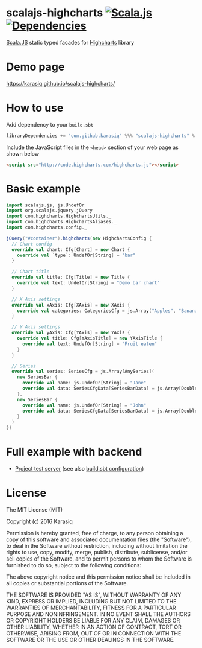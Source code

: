 # scalajs-highcharts [![Scala.js](http://scala-js.org/assets/badges/scalajs-0.6.5.svg)](http://scala-js.org) [![Dependencies](https://app.updateimpact.com/badge/692686982173822976/scalajs-highcharts.svg?config=compile)](https://app.updateimpact.com/latest/692686982173822976/scalajs-highcharts)
[Scala.JS](http://scala-js.org/) static typed facades for [Highcharts](http://www.highcharts.com) library

# Demo page
https://karasiq.github.io/scalajs-highcharts/

# How to use
Add dependency to your `build.sbt`
```scala
libraryDependencies += "com.github.karasiq" %%% "scalajs-highcharts" % "1.1.0"
```

Include the JavaScript files in the `<head>` section of your web page as shown below
```html
<script src="http://code.highcharts.com/highcharts.js"></script>
```

# Basic example
```scala
import scalajs.js, js.UndefOr
import org.scalajs.jquery.jQuery
import com.highcharts.HighchartsUtils._
import com.highcharts.HighchartsAliases._
import com.highcharts.config._

jQuery("#container").highcharts(new HighchartsConfig {
  // Chart config
  override val chart: Cfg[Chart] = new Chart {
    override val `type`: UndefOr[String] = "bar"
  }

  // Chart title
  override val title: Cfg[Title] = new Title {
    override val text: UndefOr[String] = "Demo bar chart"
  }

  // X Axis settings
  override val xAxis: Cfg[XAxis] = new XAxis {
    override val categories: CategoriesCfg = js.Array("Apples", "Bananas", "Oranges")
  }

  // Y Axis settings
  override val yAxis: Cfg[YAxis] = new YAxis {
    override val title: Cfg[YAxisTitle] = new YAxisTitle {
      override val text: UndefOr[String] = "Fruit eaten"
    }
  }

  // Series
  override val series: SeriesCfg = js.Array[AnySeries](
    new SeriesBar {
      override val name: js.UndefOr[String] = "Jane"
      override val data: SeriesCfgData[SeriesBarData] = js.Array[Double](1, 0, 4)
    },
    new SeriesBar {
      override val name: js.UndefOr[String] = "John"
      override val data: SeriesCfgData[SeriesBarData] = js.Array[Double](5, 7, 3)
    }
  )
})
```

# Full example with backend
* [Project test server](https://github.com/Karasiq/scalajs-highcharts/tree/master/test) (see also [build.sbt configuration](https://github.com/Karasiq/scalajs-highcharts/blob/master/build.sbt#L59))

# License
The MIT License (MIT)

Copyright (c) 2016 Karasiq

Permission is hereby granted, free of charge, to any person obtaining a copy
of this software and associated documentation files (the "Software"), to deal
in the Software without restriction, including without limitation the rights
to use, copy, modify, merge, publish, distribute, sublicense, and/or sell
copies of the Software, and to permit persons to whom the Software is
furnished to do so, subject to the following conditions:

The above copyright notice and this permission notice shall be included in
all copies or substantial portions of the Software.

THE SOFTWARE IS PROVIDED "AS IS", WITHOUT WARRANTY OF ANY KIND, EXPRESS OR
IMPLIED, INCLUDING BUT NOT LIMITED TO THE WARRANTIES OF MERCHANTABILITY,
FITNESS FOR A PARTICULAR PURPOSE AND NONINFRINGEMENT. IN NO EVENT SHALL THE
AUTHORS OR COPYRIGHT HOLDERS BE LIABLE FOR ANY CLAIM, DAMAGES OR OTHER
LIABILITY, WHETHER IN AN ACTION OF CONTRACT, TORT OR OTHERWISE, ARISING FROM,
OUT OF OR IN CONNECTION WITH THE SOFTWARE OR THE USE OR OTHER DEALINGS IN
THE SOFTWARE.

